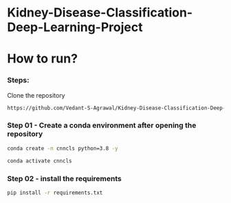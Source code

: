 # Kidney-Disease-Classification-Deep-Learning-Project

# How to run?

### Steps: 

Clone the repository 

```bash 
https://github.com/Vedant-S-Agrawal/Kidney-Disease-Classification-Deep-Learning-Project
```
### Step 01 - Create a conda environment after opening the repository

```bash
conda create -n cnncls python=3.8 -y
```

```bash
conda activate cnncls
```

### Step 02 - install the requirements
```bash
pip install -r requirements.txt
```
